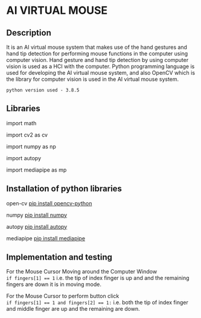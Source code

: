 
# AI VIRTUAL MOUSE

## Description

It is an AI virtual mouse system that makes use of the hand gestures and hand tip detection for performing mouse functions in the computer using computer vision.
Hand gesture and hand tip detection by using computer vision is used as a HCI with the computer. Python programming language is used for developing the AI virtual mouse system, and also OpenCV which is the library for computer vision is used in the AI virtual mouse system.

``` python version used - 3.8.5 ```

## Libraries

import math

import cv2 as cv

import numpy as np

import autopy

import mediapipe as mp

## Installation of python libraries

open-cv [pip install opencv-python](https://pypi.org/project/opencv-python/)

numpy [pip install numpy](https://pypi.org/project/numpy/)

autopy [pip install autopy](https://pypi.org/project/autopy/)

mediapipe [pip install mediapipe](https://pypi.org/project/mediapipe/)


## Implementation and testing

For the Mouse Cursor Moving around the Computer Window <br/>
``` if fingers[1] == 1 ``` i.e. the tip of index finger is up and and the remaining fingers are down it is in moving mode.

For the Mouse Cursor to perform button click <br/>
``` if fingers[1] == 1 and fingers[2] == 1: ``` i.e. both the tip of index finger and middle finger are up and the remaining are down.
 


